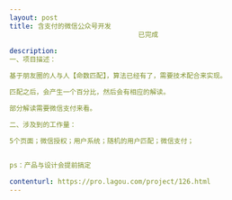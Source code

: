 ```yaml
---                
layout: post       
title: 含支付的微信公众号开发
                                已完成
           
description: 
一、项目描述：

基于朋友圈的人与人【命数匹配】，算法已经有了，需要技术配合来实现。

匹配之后，会产生一个百分比，然后会有相应的解读。

部分解读需要微信支付来看。

二、涉及到的工作量：

5个页面；微信授权；用户系统；随机的用户匹配；微信支付；


ps：产品与设计会提前搞定
     
contenturl: https://pro.lagou.com/project/126.html      
---                 
```

